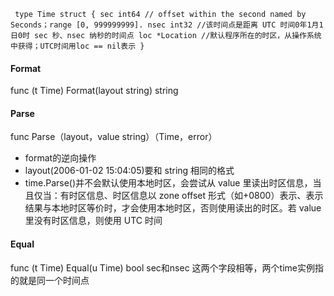 `
type Time struct {
    sec int64
// offset within the second named by Seconds；range [0, 999999999].
    nsec int32
//该时间点是距离 UTC 时间0年1月1日0时 sec 秒、nsec 纳秒的时间点
    loc *Location
//默认程序所在的时区，从操作系统中获得；UTC时间用loc == nil表示
}`


#### Format
func (t Time) Format(layout string) string
#### Parse
func Parse（layout，value string）（Time，error）
- format的逆向操作
- layout(2006-01-02 15:04:05)要和 string 相同的格式
- time.Parse()并不会默认使用本地时区，会尝试从 value 里读出时区信息，当且仅当：有时区信息、时区信息以 zone offset 形式（如+0800）表示、表示结果与本地时区等价时，才会使用本地时区，否则使用读出的时区。若 value 里没有时区信息，则使用 UTC 时间
#### Equal
func (t Time) Equal(u Time) bool
sec和nsec 这两个字段相等，两个time实例指的就是同一个时间点